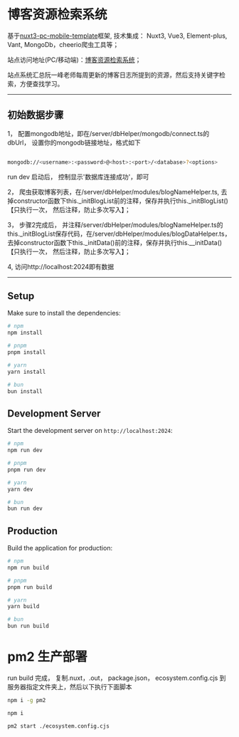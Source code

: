 # 博客资源检索系统

基于[nuxt3-pc-mobile-template](https://github.com/CHitenK/nuxt3-pc-mobile-template)框架, 技术集成： Nuxt3, Vue3, Element-plus, Vant, MongoDb，cheerio爬虫工具等；

站点访问地址(PC/移动端)：[博客资源检索系统](http://120.46.210.201:2024/index)；

站点系统汇总阮一峰老师每周更新的博客日志所提到的资源，然后支持关键字检索，方便查找学习。

*****

## 初始数据步骤

1， 配置mongodb地址，即在/server/dbHelper/mongodb/connect.ts的dbUrl， 设置你的mongodb链接地址，格式如下

  ```bash

  mongodb://<username>:<password>@<host>:<port>/<database>?<options>
  ```
   
  run dev 启动后， 控制显示'数据库连接成功'，即可

2， 爬虫获取博客列表，在/server/dbHelper/modules/blogNameHelper.ts, 去掉constructor函数下this._initBlogList前的注释，保存并执行this._initBlogList() 【只执行一次， 然后注释，防止多次写入】；

3， 步骤2完成后， 并注释/server/dbHelper/modules/blogNameHelper.ts的this._initBlogList保存代码，在/server/dbHelper/modules/blogDataHelper.ts， 去掉constructor函数下this._initData()前的注释，保存并执行this.__initData()【只执行一次， 然后注释，防止多次写入】；

4, 访问http://localhost:2024即有数据

*****
## Setup

Make sure to install the dependencies:

```bash
# npm
npm install

# pnpm
pnpm install

# yarn
yarn install

# bun
bun install
```

## Development Server

Start the development server on `http://localhost:2024`:

```bash
# npm
npm run dev

# pnpm
pnpm run dev

# yarn
yarn dev

# bun
bun run dev
```

## Production

Build the application for production:

```bash
# npm
npm run build

# pnpm
pnpm run build

# yarn
yarn build

# bun
bun run build
```

# pm2 生产部署

run build 完成， 复制.nuxt，.out， package.json， ecosystem.config.cjs 到服务器指定文件夹上，然后以下执行下面脚本


```bash
npm i -g pm2

npm i

pm2 start ./ecosystem.config.cjs
```
